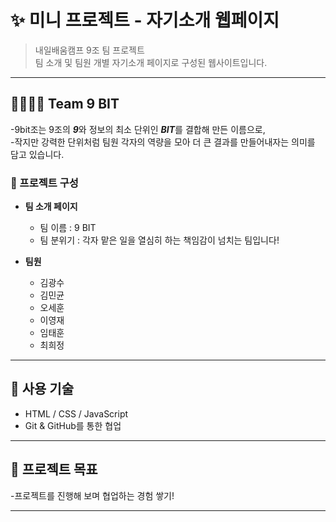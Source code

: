 # ✨ 미니 프로젝트 - 자기소개 웹페이지

> 내일배움캠프 9조 팀 프로젝트  
> 팀 소개 및 팀원 개별 자기소개 페이지로 구성된 웹사이트입니다.

---
## 👨‍👩‍👧‍👦 Team 9 BIT

-9bit조는 9조의 ***9***와 정보의 최소 단위인 ***BIT***를 결합해 만든 이름으로,  
-작지만 강력한 단위처럼 팀원 각자의 역량을 모아 더 큰 결과를 만들어내자는 의미를 담고 있습니다.

### 🧩 프로젝트 구성
- **팀 소개 페이지**  
  - 팀 이름 : 9 BIT
  - 팀 분위기 : 각자 맡은 일을 열심히 하는 책임감이 넘치는 팀입니다!
    
- **팀원**  
  - 김광수
  - 김민균
  - 오세훈
  - 이영재
  - 임태훈
  - 최희정

---

## 🔗 사용 기술
- HTML / CSS / JavaScript  
- Git & GitHub를 통한 협업

---



## 🎯 프로젝트 목표
-프로젝트를 진행해 보며 협업하는 경험 쌓기!

---

